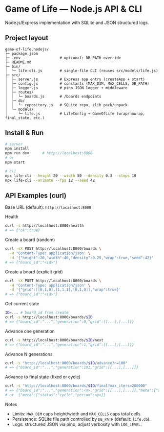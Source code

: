 # Game of Life — Node.js API & CLI

Node.js/Express implementation with SQLite and JSON structured logs. 


## Project layout
```
game-of-life.nodejs/
├─ package.json
├─ .env                  # optional: DB_PATH override
├─ README.md
├─ bin/
│  └─ life-cli.js        # single-file CLI (reuses src/models/life.js)
├─ src/
│  ├─ server.js          # Express app entry (createApp + start)
│  ├─ config.js          # constants (MAX_DIM, MAX_CELLS, DB_PATH)
│  ├─ logger.js          # pino JSON logger + middleware
│  ├─ routes/
│  │  └─ boards.js       # /boards endpoints
│  ├─ db/
│  │  └─ repository.js   # SQLite repo, zlib pack/unpack
│  └─ models/
│     └─ life.js         # LifeConfig + GameOfLife (wrap/nowrap, final_state, etc.)
```

## Install & Run

```bash
# server
npm install
npm run dev      # http://localhost:8000
# or
npm start

# cli
npx life-cli --height 20 --width 50 --density 0.3 --steps 10
npx life-cli --animate --fps 12 --seed 42
```

## API Examples (curl)

Base URL (default): `http://localhost:8000`

Health
```bash
curl -s http://localhost:8000/health
# => {"ok":true}
```

Create a board (random)
```bash
curl -sX POST http://localhost:8000/boards \
  -H 'Content-Type: application/json' \
  -d '{"height":20,"width":40,"density":0.25,"wrap":true,"seed":42}'
# => {"board_id":"<id>"}
```

Create a board (explicit grid)
```bash
curl -sX POST http://localhost:8000/boards \
  -H 'Content-Type: application/json' \
  -d '{"grid":[[0,1,0],[1,1,1],[0,1,0]],"wrap":true}'
# => {"board_id":"<id>"}
```

Get current state
```bash
ID=... # board_id from create
curl -s http://localhost:8000/boards/$ID
# => {"board_id":"...","generation":0,"grid":[[...],[...]]}
```

Advance one generation
```bash
curl -s http://localhost:8000/boards/$ID/next
# => {"board_id":"...","generation":1,"grid":[[...],[...]]}
```

Advance N generations
```bash
curl -s "http://localhost:8000/boards/$ID/advance?n=100"
# => {"board_id":"...","generation":101,"grid":[[...],[...]]}
```

Advance to final state (fixed or cycle)
```bash
curl -s "http://localhost:8000/boards/$ID/final?max_iters=200000"
# => {"board_id":"...","generation":<n>,"grid":[[...],[...]],"meta":{"status":"fixed"}}
# or  {"meta":{"status":"cycle","period":<p>}}
```

Notes
- Limits: `MAX_DIM` caps height/width and `MAX_CELLS` caps total cells.
- Persistence: SQLite file path controlled by `DB_PATH` (default: `life.db`).
- Logs: structured JSON via pino; adjust verbosity with `LOG_LEVEL`.
